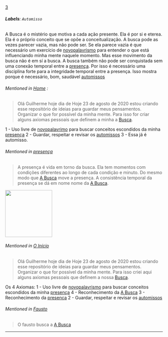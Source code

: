 [3](https://github.com/guilhermeprokisch/ideias/issues/3) 
###### **Labels**: `Automisso`



A Busca é o mistério que motiva a cada ação presente. Ela é por si e eterea. Ela é o próprio conceito que se opõe  a conceitualização.  A busca pode as vezes parecer vazia, mas não pode ser. Se ela parece vazia é que necessário um exercício de [novopalavrismo](novopalavrismo) para entender o que está influenciando minha mente naquele momento. Mas esse movimento da busca não é em sí a busca. A busca também não pode ser conquistada sem uma conexão temporal entre a  [presença](presença). Por isso é necessário uma disciplina forte para a integridade temporal entre a presença. Isso mostra porque é necessário, bom, saudável [automissos](automissos)





###### Mentioned in [Home](Home)  :
 > Olá Guilherme hoje dia de Hoje 23 de agosto de 2020 estou criando esse repositório de ideias para guardar meus pensamentos. Organizar o que for possível da minha mente.  Para isso for criar alguns axiomas pessoais que definem a minha a [Busca](Busca).

1 - Uso livre de [novopalavrimo](novopalavrimo) para buscar conceitos escondidos da minha [presença](presença)
2 - Guardar, respeitar  e revisar os [automissos](automissos)
3 - Essa já é automisso.


###### Mentioned in [presença](presença)  
 > A presença é vida em torno da busca. Ela tem momentos com condições diferentes ao longo de cada condição e minuto. Do mesmo modo que [A Busca](A-Busca) move a presença. A consistência temporal da presença se dá em nome nome da [A Busca](A-Busca).

<img src="https://user-images.githubusercontent.com/12011070/90997990-61b17c00-e599-11ea-9788-0b1fb961b3c6.png" width="150" />


###### Mentioned in [O Início](O-Início)  
 > Olá Guilherme hoje dia de Hoje 23 de agosto de 2020 estou criando esse repositório de ideias para guardar meus pensamentos. Organizar o que for possível da minha mente.  Para isso criei aqui alguns axiomas pessoais que definem a nossa  [Busca](Busca).

Os 4 Axiomas:
1 - Uso livre de [novopalavrismo](novopalavrismo) para buscar conceitos escondidos da minha [presença](presença)
4 - Reconhecimento da [A Busca](A-Busca)
3 - Reconhecimento da [presença](presença)
2 - Guardar, respeitar  e revisar os [automissos](automissos)


###### Mentioned in [Fausto](Fausto)  
 > O fausto busca a [A Busca](A-Busca)

-------------------------------------------------------------------------------

